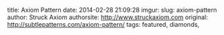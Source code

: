title: Axiom Pattern
date: 2014-02-28 21:09:28
imgur: 
slug: axiom-pattern
author: Struck Axiom
authorsite: http://www.struckaxiom.com
original: http://subtlepatterns.com/axiom-pattern/
tags: featured, diamonds,
